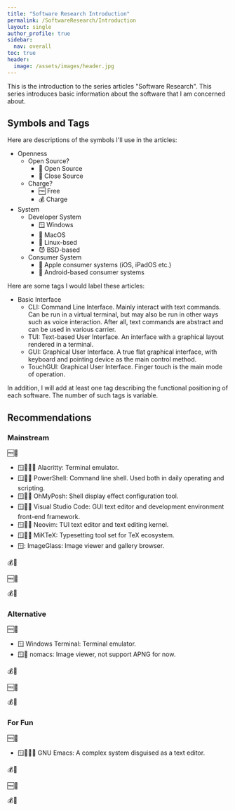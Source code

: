 ```yaml
---
title: "Software Research Introduction"
permalink: /SoftwareResearch/Introduction
layout: single
author_profile: true
sidebar:
  nav: overall
toc: true
header:
  image: /assets/images/header.jpg
---
```


This is the introduction to the series articles "Software Research". This series introduces basic information about the software that I am concerned about.

## Symbols and Tags

Here are descriptions of the symbols I'll use in the articles:

* Openness
  * Open Source?
    * 📖 Open Source
    * 📕 Close Source
  * Charge?
    * 🆓 Free
    * 💰 Charge
* System
  * Developer System
    * 🪟 Windows
    * 🍎 MacOS
    * 🐧 Linux-bsed
    * 😈 BSD-based
  * Consumer System
    * 🍏 Apple consumer systems (iOS, iPadOS etc.)
    * 🤖 Android-based consumer systems

Here are some tags I would label these articles:

* Basic Interface
  * CLI: Command Line Interface. Mainly interact with text commands. Can be run in a virtual terminal, but may also be run in other ways such as voice interaction. After all, text commands are abstract and can be used in various carrier.
  * TUI: Text-based User Interface. An interface with a graphical layout rendered in a terminal.
  * GUI: Graphical User Interface. A true flat graphical interface, with keyboard and pointing device as the main control method.
  * TouchGUI: Graphical User Interface. Finger touch is the main mode of operation.

In addition, I will add at least one tag describing the functional positioning of each software. The number of such tags is variable.

## Recommendations

### Mainstream

🆓📖

* 🪟🍎🐧😈 Alacritty:  Terminal emulator.
* 🪟🍎🐧 PowerShell: Command line shell. Used both in daily operating and scripting.
* 🪟🍎🐧 OhMyPosh: Shell display effect configuration tool.
* 🪟🍎🐧 Visual Studio Code: GUI text editor and development environment front-end framework.
* 🪟🍎🐧 Neovim: TUI text editor and text editing kernel.
* 🪟🍎🐧 MiKTeX: Typesetting tool set for TeX ecosystem.
* 🪟: ImageGlass: Image viewer and gallery browser.

💰📖

🆓📕

💰📕

### Alternative

🆓📖

* 🪟 Windows Terminal: Terminal emulator.
* 🪟🐧 nomacs: Image viewer, not support APNG for now.

💰📖

🆓📕

💰📕

### For Fun

🆓📖

* 🪟🍎🐧😈 GNU Emacs: A complex system disguised as a text editor.

💰📖

🆓📕

💰📕
